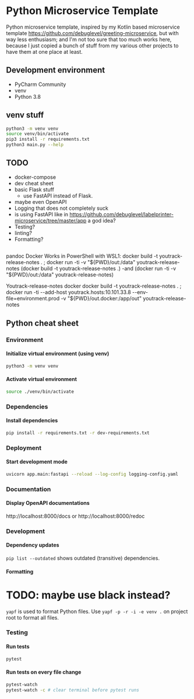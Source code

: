 # Python Microservice Template
Python microservice template, inspired by my Kotlin based microservice template https://github.com/debuglevel/greeting-microservice, but with way less enthusiasm; and I'm not too sure that too much works here, because I just copied a bunch of stuff from my various other projects to have them at one place at least. 

## Development environment
* PyCharm Community
* venv
* Python 3.8

## venv stuff
```bash
python3 -m venv venv
source venv/bin/activate
pip3 install -r requirements.txt
python3 main.py --help
```

## TODO
* docker-compose
* dev cheat sheet
* basic Flask stuff
  * use FastAPI instead of Flask.
* maybe even OpenAPI
* Logging that does not completely suck
* is using FastAPI like in https://github.com/debuglevel/labelprinter-microservice/tree/master/app a god idea?
* Testing?
* linting?
* Formatting?

##
pandoc Docker
Works in PowerShell with WSL1: docker build -t youtrack-release-notes . ; docker run -ti -v "${PWD}/out:/data" youtrack-release-notes (docker build -t youtrack-release-notes .) -and (docker run -ti -v "${PWD}/out:/data" youtrack-release-notes)

Youtrack-release-notes docker
docker build -t youtrack-release-notes . ; docker run -ti --add-host youtrack.hosts:10.101.33.8 --env-file=environment.prod -v "${PWD}/out.docker:/app/out" youtrack-release-notes

## Python cheat sheet

### Environment

#### Initialize virtual environment (using venv)

```sh
python3 -m venv venv
```

#### Activate virtual environment

```sh
source ./venv/bin/activate
```

### Dependencies

#### Install dependencies

```sh
pip install -r requirements.txt -r dev-requirements.txt
```

### Deployment

#### Start development mode

```sh
uvicorn app.main:fastapi --reload --log-config logging-config.yaml
```

### Documentation

#### Display OpenAPI documentations

http://localhost:8000/docs or http://localhost:8000/redoc

### Development

#### Dependency updates

`pip list --outdated` shows outdated (transitive) dependencies.

#### Formatting
# TODO: maybe use black instead?
`yapf` is used to format Python files. Use `yapf -p -r -i -e venv .` on project root to format all files.

### Testing

#### Run tests

```sh
pytest
```

#### Run tests on every file change

```sh
pytest-watch
pytest-watch -c # clear terminal before pytest runs
```